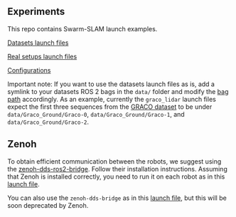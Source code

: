 ## Experiments
This repo contains Swarm-SLAM launch examples.

[Datasets launch files](https://github.com/lajoiepy/cslam_experiments/tree/main/launch/datasets_experiments)

[Real setups launch files](https://github.com/lajoiepy/cslam_experiments/tree/main/launch/robot_experiments)

[Configurations](https://github.com/lajoiepy/cslam_experiments/tree/main/config)

Important note: If you want to use the datasets launch files as is, add a symlink to your datasets ROS 2 bags in the `data/` folder and modify the [bag path](https://github.com/lajoiepy/cslam_experiments/blob/629a597e90a56a9fe020633fe7c7c10fab0f8f8b/launch/datasets_experiments/graco_lidar.launch.py#L82) accordingly. As an example, currently the `graco_lidar` launch files expect the first three sequences from the [GRACO dataset](https://sites.google.com/view/graco-dataset/download) to be under `data/Graco_Ground/Graco-0`, `data/Graco_Ground/Graco-1`, and `data/Graco_Ground/Graco-2`.

## Zenoh
To obtain efficient communication between the robots, we suggest using the [zenoh-dds-ros2-bridge](https://github.com/eclipse-zenoh/zenoh-plugin-ros2dds). Follow their installation instructions. Assuming that Zenoh is installed correctly, you need to run it on each robot as in this [launch file](launch/robot_experiments/experiment_lidar.launch.py).

You can also use the `zenoh-dds-bridge` as in this [launch file](launch/robot_experiments/experiment_ouster_realsense.launch.py), but this will be soon deprecated by Zenoh.